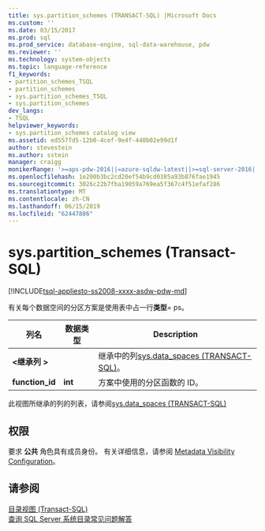 ```yaml
---
title: sys.partition_schemes (TRANSACT-SQL) |Microsoft Docs
ms.custom: ''
ms.date: 03/15/2017
ms.prod: sql
ms.prod_service: database-engine, sql-data-warehouse, pdw
ms.reviewer: ''
ms.technology: system-objects
ms.topic: language-reference
f1_keywords:
- partition_schemes_TSQL
- partition_schemes
- sys.partition_schemes_TSQL
- sys.partition_schemes
dev_langs:
- TSQL
helpviewer_keywords:
- sys.partition_schemes catalog view
ms.assetid: ed557fd5-12b0-4cef-9e4f-440b02e99d1f
author: stevestein
ms.author: sstein
manager: craigg
monikerRange: '>=aps-pdw-2016||=azure-sqldw-latest||>=sql-server-2016||=sqlallproducts-allversions||>=sql-server-linux-2017||=azuresqldb-mi-current'
ms.openlocfilehash: 1e200b3bc2cd20ef54b9cd0385a93b876fae1945
ms.sourcegitcommit: 3026c22b7fba19059a769ea5f367c4f51efaf286
ms.translationtype: MT
ms.contentlocale: zh-CN
ms.lasthandoff: 06/15/2019
ms.locfileid: "62447886"
---
```

# <a name="syspartitionschemes-transact-sql"></a>sys.partition_schemes (Transact-SQL)
[!INCLUDE[tsql-appliesto-ss2008-xxxx-asdw-pdw-md](../../includes/tsql-appliesto-ss2008-xxxx-asdw-pdw-md.md)]

  有关每个数据空间的分区方案是使用表中占一行**类型**= ps。  
  
|列名|数据类型|Description|  
|-----------------|---------------|-----------------|  
|**\<继承列 >**||继承中的列[sys.data_spaces &#40;TRANSACT-SQL&#41;](../../relational-databases/system-catalog-views/sys-data-spaces-transact-sql.md)。|  
|**function_id**|**int**|方案中使用的分区函数的 ID。|  
  
 此视图所继承的列的列表，请参阅[sys.data_spaces &#40;TRANSACT-SQL&#41;](../../relational-databases/system-catalog-views/sys-data-spaces-transact-sql.md)  
  
## <a name="permissions"></a>权限  
 要求 **公共** 角色具有成员身份。 有关详细信息，请参阅 [Metadata Visibility Configuration](../../relational-databases/security/metadata-visibility-configuration.md)。  
  
## <a name="see-also"></a>请参阅  
 [目录视图 (Transact-SQL)](../../relational-databases/system-catalog-views/catalog-views-transact-sql.md)   
 [查询 SQL Server 系统目录常见问题解答](../../relational-databases/system-catalog-views/querying-the-sql-server-system-catalog-faq.md)  
  
  
